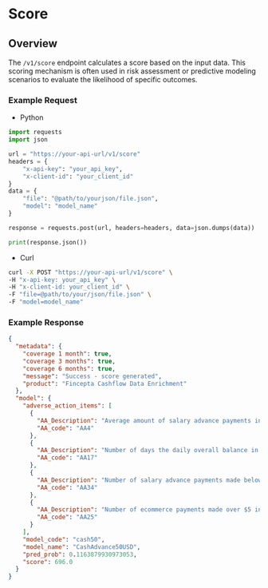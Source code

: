 # Score

## Overview
The `/v1/score` endpoint calculates a score based on the input data. This scoring mechanism is often used in risk assessment or predictive modeling scenarios to evaluate the likelihood of specific outcomes.

### Example Request
- Python
```python
import requests
import json

url = "https://your-api-url/v1/score"
headers = {
    "x-api-key": "your_api_key",
    "x-client-id": "your_client_id"
}
data = {
    "file": "@path/to/yourjson/file.json",
    "model": "model_name"
}

response = requests.post(url, headers=headers, data=json.dumps(data))

print(response.json())
```
- Curl
```bash
curl -X POST "https://your-api-url/v1/score" \
-H "x-api-key: your_api_key" \
-H "x-client-id: your_client_id" \
-F "file=@path/to/your/json/file.json" \
-F "model=model_name"
```

### Example Response
```json
{
  "metadata": {
    "coverage 1 month": true,
    "coverage 3 months": true,
    "coverage 6 months": true,
    "message": "Success - score generated",
    "product": "Fincepta Cashflow Data Enrichment"
  },
  "model": {
    "adverse_action_items": [
      {
        "AA_Description": "Average amount of salary advance payments in last 1 month",
        "AA_code": "AA4"
      },
      {
        "AA_Description": "Number of days the daily overall balance in cash/checking/saving accounts was less than $1000 in last 1 month",
        "AA_code": "AA17"
      },
      {
        "AA_Description": "Number of salary advance payments made below $100 in last 6 months",
        "AA_code": "AA34"
      },
      {
        "AA_Description": "Number of ecommerce payments made over $5 in last 1 month",
        "AA_code": "AA25"
      }
    ],
    "model_code": "cash50",
    "model_name": "CashAdvance50USD",
    "pred_prob": 0.1163879930973053,
    "score": 696.0
  }
}
```